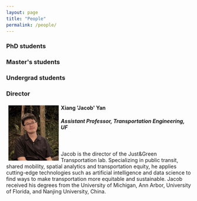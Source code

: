 ```yaml
---
layout: page
title: "People"
permalink: /people/
---
```




### PhD students

### Master's students

### Undergrad students

### Director

<img align="left" src="https://github.com/jacobyan0/jacobyan0.github.io/raw/master/images/photos/Yan.jpg" height="150" style="vertical-align:middle;margin: 6px 6px"> 

#### Xiang 'Jacob' Yan 
##### Assistant Professor, Transportation Engineering, UF

&nbsp;

Jacob is the director of the Just&Green Transportation lab. Specializing in public transit, shared mobility, spatial analytics and transportation equity, he applies cutting-edge technologies such as artificial intelligence and data science to find ways to make transportation more equitable and sustainable. Jacob received his degrees from the University of Michigan, Ann Arbor, University of Florida, and Nanjing University, China. 
